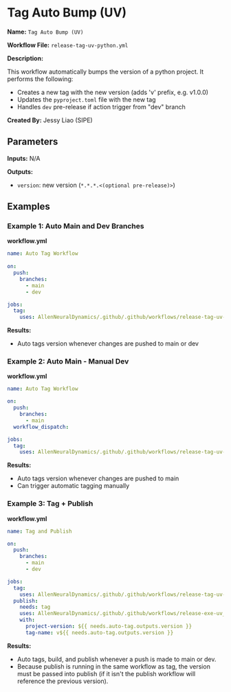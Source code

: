 # Tag Auto Bump (UV)

**Name:** ``Tag Auto Bump (UV)``

**Workflow File:** ``release-tag-uv-python.yml``

**Description:**

This workflow automatically bumps the version of a python project. It performs the following:

- Creates a new tag with the new version (adds 'v' prefix, e.g. v1.0.0)
- Updates the ``pyproject.toml`` file with the new tag
- Handles ``dev`` pre-release if action trigger from "dev" branch

**Created By:** Jessy Liao (SIPE)

## Parameters

**Inputs:** N/A

**Outputs:** 

- ``version``: new version (``*.*.*.<(optional pre-release)>``)

## Examples

### Example 1: Auto Main and Dev Branches

**workflow.yml**
```yml
name: Auto Tag Workflow
 
on:
  push:
    branches:
      - main
      - dev

jobs: 
  tag: 
    uses: AllenNeuralDynamics/.github/.github/workflows/release-tag-uv-python.yml@dev
```

**Results:**

- Auto tags version whenever changes are pushed to main or dev

### Example 2: Auto Main - Manual Dev

**workflow.yml**
```yml
name: Auto Tag Workflow

on:
  push:
    branches:
      - main
  workflow_dispatch:

jobs: 
  tag: 
    uses: AllenNeuralDynamics/.github/.github/workflows/release-tag-uv-python.yml@dev
```

**Results:**

- Auto tags version whenever changes are pushed to main 
- Can trigger automatic tagging manually 

### Example 3: Tag + Publish

**workflow.yml**
```yml
name: Tag and Publish

on:
  push:
    branches:
      - main
      - dev

jobs: 
  tag: 
    uses: AllenNeuralDynamics/.github/.github/workflows/release-tag-uv-python.yml@dev
  publish: 
    needs: tag
    uses: AllenNeuralDynamics/.github/.github/workflows/release-exe-uv_pyinstaller-python.yml@dev
    with: 
      project-version: ${{ needs.auto-tag.outputs.version }} 
      tag-name: v${{ needs.auto-tag.outputs.version }}
```

**Results:**

- Auto tags, build, and publish whenever a push is made to main or dev. 
- Because publish is running in the same workflow as tag, the version must be passed into publish (if it isn't the publish workflow will reference the previous version).  
